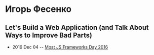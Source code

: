 # Игорь Фесенко

## Let&#39;s Build a Web Application (and Talk About Ways to Improve Bad Parts)
- 2016 Dec 04 -- [Most JS Frameworks Day 2016](https://frameworksdays.com/event/most-js-fwdays-2016/review/lets-build-a-web-application)    
